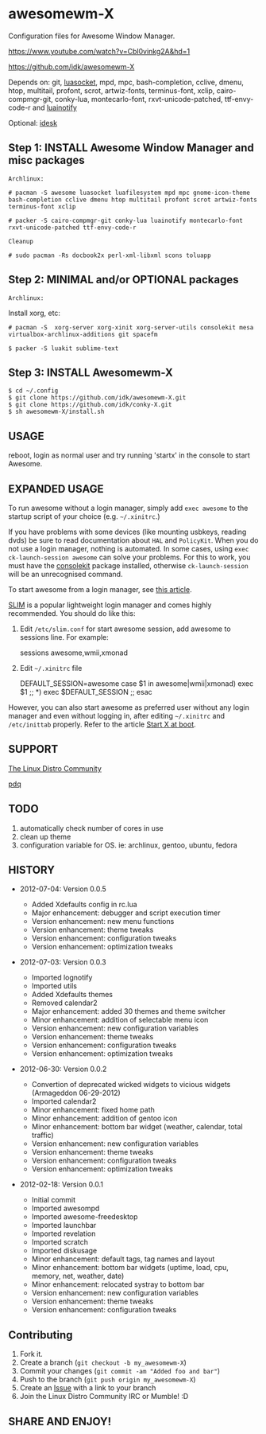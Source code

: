 awesomewm-X
===========

Configuration files for Awesome Window Manager.

https://www.youtube.com/watch?v=Cbl0vinkg2A&hd=1

https://github.com/idk/awesomewm-X

Depends on: git, [luasocket][9], mpd, mpc, bash-completion, cclive, dmenu, htop, multitail, profont, scrot, artwiz-fonts, terminus-font, xclip, cairo-compmgr-git, conky-lua, montecarlo-font, rxvt-unicode-patched, ttf-envy-code-r and [luainotify][8]

Optional:   [idesk][1]


Step 1: INSTALL Awesome Window Manager and misc packages
------------------------------

`Archlinux:`

    # pacman -S awesome luasocket luafilesystem mpd mpc gnome-icon-theme bash-completion cclive dmenu htop multitail profont scrot artwiz-fonts terminus-font xclip
    
    # packer -S cairo-compmgr-git conky-lua luainotify montecarlo-font rxvt-unicode-patched ttf-envy-code-r


`Cleanup`

    # sudo pacman -Rs docbook2x perl-xml-libxml scons toluapp


Step 2: MINIMAL and/or OPTIONAL packages
-----------------------------------------------

`Archlinux:`

Install xorg, etc:

    # pacman -S  xorg-server xorg-xinit xorg-server-utils consolekit mesa virtualbox-archlinux-additions git spacefm

    $ packer -S luakit sublime-text


Step 3: INSTALL Awesomewm-X
-------------------

    $ cd ~/.config
    $ git clone https://github.com/idk/awesomewm-X.git
    $ git clone https://github.com/idk/conky-X.git
    $ sh awesomewm-X/install.sh

USAGE
-----

reboot, login as normal user and try running 'startx' in the console to start Awesome.

EXPANDED USAGE
--------------

To run awesome without a login manager, simply add `exec awesome` to the startup script of your choice (e.g. `~/.xinitrc`.)

If you have problems with some devices (like mounting usbkeys, reading dvds) be sure to read documentation about `HAL` and `PolicyKit`. When you do not use a login manager, nothing is automated. In some cases, using `exec ck-launch-session awesome` can solve your problems. For this to work, you must have the [consolekit][2] package installed, otherwise `ck-launch-session` will be an unrecognised command.

To start awesome from a login manager, see [this article][3].

[SLIM][4] is a popular lightweight login manager and comes highly recommended. You should do like this:

1) Edit `/etc/slim.conf` for start awesome session, add awesome to sessions line.
For example:

    sessions             awesome,wmii,xmonad

2) Edit `~/.xinitrc` file

    DEFAULT_SESSION=awesome
    case $1 in
      awesome|wmii|xmonad) exec $1 ;;
      *) exec $DEFAULT_SESSION ;;
    esac

However, you can also start awesome as preferred user without any login manager and even without logging in, after editing `~/.xinitrc` and `/etc/inittab` properly. Refer to the article [Start X at boot][5]. 


SUPPORT
-------

[The Linux Distro Community][6]

[pdq][7]


TODO
----

1. automatically check number of cores in use
2. clean up theme
3. configuration variable for OS. ie: archlinux, gentoo, ubuntu, fedora


HISTORY
-------

* 2012-07-04: Version 0.0.5

  - Added Xdefaults config in rc.lua
  - Major enhancement: debugger and script execution timer
  - Version enhancement: new menu functions
  - Version enhancement: theme tweaks
  - Version enhancement: configuration tweaks
  - Version enhancement: optimization tweaks

* 2012-07-03: Version 0.0.3

   - Imported lognotify
   - Imported utils
   - Added Xdefaults themes
   - Removed calendar2
   - Major enhancement: added 30 themes and theme switcher
   - Minor enhancement: addition of selectable menu icon
   - Version enhancement: new configuration variables
   - Version enhancement: theme tweaks
   - Version enhancement: configuration tweaks
   - Version enhancement: optimization tweaks

* 2012-06-30: Version 0.0.2

   - Convertion of deprecated wicked widgets to vicious widgets (Armageddon 06-29-2012)
   - Imported calendar2
   - Minor enhancement: fixed home path
   - Minor enhancement: addition of gentoo icon
   - Minor enhancement: bottom bar widget (weather, calendar, total traffic)
   - Version enhancement: new configuration variables
   - Version enhancement: theme tweaks
   - Version enhancement: configuration tweaks
   - Version enhancement: optimization tweaks

* 2012-02-18: Version 0.0.1
      
   - Initial commit
   - Imported awesompd
   - Imported awesome-freedesktop
   - Imported launchbar
   - Imported revelation
   - Imported scratch
   - Imported diskusage
   - Minor enhancement: default tags, tag names and layout
   - Minor enhancement: bottom bar widgets (uptime, load, cpu, memory, net, weather, date)
   - Minor enhancement: relocated systray to bottom bar
   - Version enhancement: new configuration variables
   - Version enhancement: theme tweaks
   - Version enhancement: configuration tweaks


Contributing
------------

1. Fork it.
2. Create a branch (`git checkout -b my_awesomewm-X`)
3. Commit your changes (`git commit -am "Added foo and bar"`)
4. Push to the branch (`git push origin my_awesomewm-X`)
5. Create an [Issue][7] with a link to your branch
6. Join the Linux Distro Community IRC or Mumble! :D

SHARE AND ENJOY!
----------------

[1]: https://wiki.archlinux.org/index.php/Mpd
[2]: https://wiki.archlinux.org/index.php/ConsoleKit
[3]: https://wiki.archlinux.org/index.php/Display_Manager
[4]: https://wiki.archlinux.org/index.php/SLIM
[5]: https://wiki.archlinux.org/index.php/Start_X_at_boot
[6]: http://www.linuxdistrocommunity.com
[7]: https://github.com/idk/awesomewm-X/issues
[8]: http://www3.telus.net/taj_khattra/luainotify.html
[9]: http://w3.impa.br/~diego/software/luasocket
[10]: https://wiki.archlinux.org/index.php/idesk
